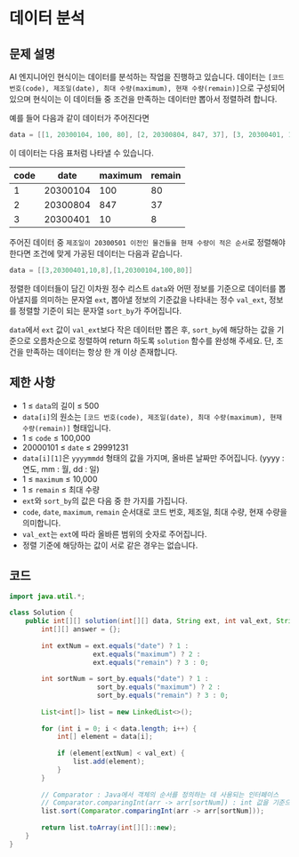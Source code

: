 # 데이터 분석

## 문제 설명
AI 엔지니어인 현식이는 데이터를 분석하는 작업을 진행하고 있습니다. 데이터는 `[코드 번호(code), 제조일(date), 최대 수량(maximum), 현재 수량(remain)]`으로 구성되어 있으며 현식이는 이 데이터들 중 조건을 만족하는 데이터만 뽑아서 정렬하려 합니다.

예를 들어 다음과 같이 데이터가 주어진다면

```java
data = [[1, 20300104, 100, 80], [2, 20300804, 847, 37], [3, 20300401, 10, 8]]
```
이 데이터는 다음 표처럼 나타낼 수 있습니다.

|code	| date      |	maximum|	remain|
|-|-----------|-|-|
|1	| 20300104  |	100|	80|
2| 	20300804 | 	847	    | 37       |
3|	20300401|	10|	8|

주어진 데이터 중 `제조일이 20300501 이전인 물건들을 현재 수량이 적은 순서`로 정렬해야 한다면 조건에 맞게 가공된 데이터는 다음과 같습니다.

```java
data = [[3,20300401,10,8],[1,20300104,100,80]]
```

정렬한 데이터들이 담긴 이차원 정수 리스트 `data`와 어떤 정보를 기준으로 데이터를 뽑아낼지를 의미하는 문자열 `ext`, 뽑아낼 정보의 기준값을 나타내는 정수 `val_ext`, 정보를 정렬할 기준이 되는 문자열 `sort_by`가 주어집니다.

`data`에서 `ext` 값이 `val_ext`보다 작은 데이터만 뽑은 후, `sort_by`에 해당하는 값을 기준으로 오름차순으로 정렬하여 return 하도록 `solution` 함수를 완성해 주세요. 단, 조건을 만족하는 데이터는 항상 한 개 이상 존재합니다.

## 제한 사항
- 1 ≤ `data`의 길이 ≤ 500
- `data[i]`의 원소는 `[코드 번호(code), 제조일(date), 최대 수량(maximum), 현재 수량(remain)]` 형태입니다.
- 1 ≤ `code` ≤ 100,000
- 20000101 ≤ `date` ≤ 29991231
- `data[i][1]`은 `yyyymmdd` 형태의 값을 가지며, 올바른 날짜만 주어집니다. (yyyy : 연도, mm : 월, dd : 일)
- 1 ≤ `maximum` ≤ 10,000
- 1 ≤ `remain` ≤ 최대 수량
- `ext`와 `sort_by`의 값은 다음 중 한 가지를 가집니다.
- `code`, `date`, `maximum`, `remain` 순서대로 코드 번호, 제조일, 최대 수량, 현재 수량을 의미합니다.
- `val_ext`는 `ext`에 따라 올바른 범위의 숫자로 주어집니다.
- 정렬 기준에 해당하는 값이 서로 같은 경우는 없습니다.

## 코드
```java
import java.util.*;

class Solution {
    public int[][] solution(int[][] data, String ext, int val_ext, String sort_by) {
        int[][] answer = {};
        
        int extNum = ext.equals("date") ? 1 :
                     ext.equals("maximum") ? 2 :
                     ext.equals("remain") ? 3 : 0;
        
        int sortNum = sort_by.equals("date") ? 1 :
                      sort_by.equals("maximum") ? 2 :
                      sort_by.equals("remain") ? 3 : 0;
        
        List<int[]> list = new LinkedList<>();
        
        for (int i = 0; i < data.length; i++) {
            int[] element = data[i];
            
            if (element[extNum] < val_ext) {
                list.add(element);
            }
        }
        
        // Comparator : Java에서 객체의 순서를 정의하는 데 사용되는 인터페이스
        // Comparator.comparingInt(arr -> arr[sortNum]) : int 값을 기준으로 비교하는 Comparator 생성. 배열의 sortNum번째 요소를 기준으로 정렬하겠다는 의미
        list.sort(Comparator.comparingInt(arr -> arr[sortNum]));
        
        return list.toArray(int[][]::new);
    }
}
```